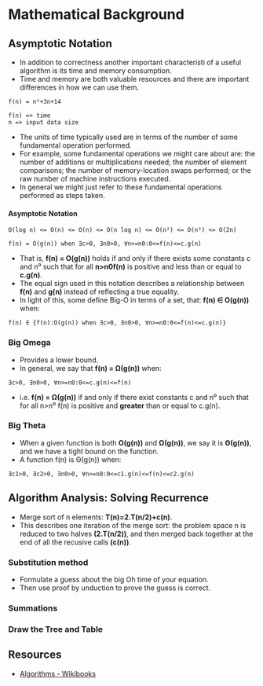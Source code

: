# Mathematical Background

## Asymptotic Notation

- In addition to correctness another important characteristi of a useful algorithm is its time and memory consumption.
- Time and memory are both valuable resources and there are important differences in how we can use them.

```
f(n) = n²+3n+14

f(n) => time
n => input data size
```

- The units of time typically used are in terms of the number of some fundamental operation performed.
- For example, some fundamental operations we might care about are: the number of additions or multiplications needed; the number of element comparisons; the number of memory-location swaps performed; or the raw number of machine instructions executed.
- In general we might just refer to these fundamental operations performed as steps taken.

#### Asymptotic Notation

```
O(log n) <= O(n) <= O(n) <= O(n log n) <= O(n²) <= O(n³) <= O(2n)
```

```
f(n) = O(g(n)) when ∃c>0, ∃n0>0, ∀n>=n0:0<=f(n)<=c.g(n)
```

- That is, **f(n) = O(g(n))** holds if and only if there exists some constants c and n⁰ such that for all **n>n0f(n)** is positive and less than or equal to **c.g(n)**.
- The equal sign used in this notation describes a relationship between **f(n)** and **g(n)** instead of reflecting a true equality.
- In light of this, some define Big-O in terms of a set, that: **f(n) ∈ O(g(n))** when:

```
f(n) ∈ {f(n):O(g(n)) when ∃c>0, ∃n0>0, ∀n>=n0:0<=f(n)<=c.g(n)}
```

### Big Omega

- Provides a lower bound.
- In general, we say that **f(n) = Ω(g(n))** when:

```
∃c>0, ∃n0>0, ∀n>=n0:0<=c.g(n)<=f(n)
```

- i.e. **f(n) = Ω(g(n))** if and only if there exist constants c and n⁰ such that for all n>n⁰ f(n) is positive and **greater** than or equal to c.g(n).

### Big Theta

- When a given function is both **O(g(n))** and **Ω(g(n))**, we say it is **Θ(g(n))**, and we have a tight bound on the function.
- A function f(n) is Θ(g(n)) when:

```
∃c1>0, ∃c2>0, ∃n0>0, ∀n>=n0:0<=c1.g(n)<=f(n)<=c2.g(n)
```

## Algorithm Analysis: Solving Recurrence

- Merge sort of n elements: **T(n)=2.T(n/2)+c(n)**.
- This describes one iteration of the merge sort: the problem space n is reduced to two halves **(2.T(n/2))**, and then merged back together at the end of all the recusive calls **(c(n))**.

### Substitution method

- Formulate a guess about the big Oh time of your equation.
- Then use proof by unduction to prove the guess is correct.

### Summations

### Draw the Tree and Table

## Resources

- [Algorithms - Wikibooks](https://en.wikibooks.org/wiki/Algorithms)
